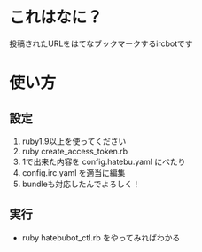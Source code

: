 # これはなに？

投稿されたURLをはてなブックマークするircbotです


# 使い方
## 設定
1. ruby1.9以上を使ってください
1. ruby create_access_token.rb
1. 1で出来た内容を config.hatebu.yaml にぺたり
1. config.irc.yaml を適当に編集
1. bundleも対応したんでよろしく！

## 実行
- ruby hatebubot_ctl.rb をやってみればわかる

